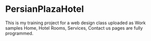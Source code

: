# PersianPlazaHotel
This is my training project for a web design class uploaded as Work samples Home, Hotel Rooms, Services, Contact us pages are fully programmed.
